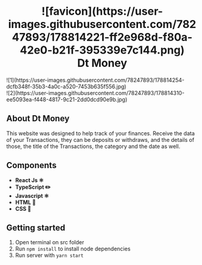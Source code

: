 <h1 align="center">
<br>
![favicon](https://user-images.githubusercontent.com/78247893/178814221-ff2e968d-f80a-42e0-b21f-395339e7c144.png)
<br>
Dt Money
<br>
</h1>
![1](https://user-images.githubusercontent.com/78247893/178814254-dcfb348f-35b3-4a0c-a520-7453b635f556.jpg)
<br>
![2](https://user-images.githubusercontent.com/78247893/178814310-ee5093ea-f448-4817-9c21-2dd0dcd90e9b.jpg)
<br>

## About Dt Money
This website was designed to help track of your finances.
Receive the data of your Transactions, they can be deposits or withdraws, and the details of those, the title of the Transactions, the category and the date as well.


## Components
- **React Js ⚛️**
- **TypeScript ✏️**
- **Javascript ⚛️**
- **HTML 📂**
- **CSS 📂**

## Getting started
1. Open terminal on src folder <br/>
2. Run <code>npm install</code> to install node dependencies <br/>
3. Run server with <code>yarn start</code>
